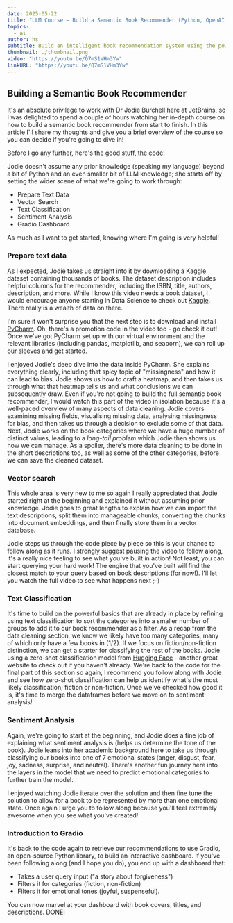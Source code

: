 ```yaml
---
date: 2025-05-22
title: "LLM Course – Build a Semantic Book Recommender (Python, OpenAI, LangChain, Gradio)"
topics:
  - ai
author: hs
subtitle: Build an intelligent book recommendation system using the power of large language models and Python.
thumbnail: ./thumbnail.png
video: "https://youtu.be/Q7mS1VHm3Yw"
linkURL: "https://youtu.be/Q7mS1VHm3Yw"
---
```


## Building a Semantic Book Recommender

It's an absolute privilege to work with Dr Jodie Burchell here at JetBrains, so I was delighted to spend a couple of hours watching her in-depth course on how to build a semantic book recommender from start to finish. In this article I'll share my thoughts and give you a brief overview of the course so you can decide if you're going to dive in!

Before I go any further, here's the good stuff, [the code](https://github.com/t-redactyl/llm-semantic-book-recommender)!

Jodie doesn't assume any prior knowledge (speaking my language) beyond a bit of Python and an even smaller bit of LLM knowledge; she starts off by setting the wider scene of what we're going to work through:

- Prepare Text Data
- Vector Search
- Text Classification
- Sentiment Analysis
- Gradio Dashboard

As much as I want to get started, knowing where I'm going is very helpful!

### Prepare text data

As I expected, Jodie takes us straight into it by downloading a Kaggle dataset containing thousands of books. The dataset description includes helpful columns for the recommender, including the ISBN, title, authors, description, and more. While I know this video needs a book dataset, I would encourage anyone starting in Data Science to check out [Kaggle](https://www.kaggle.com/). There really is a wealth of data on there.

I'm sure it won't surprise you that the next step is to download and install [PyCharm](https://www.jetbrains.com/pycharm/download/). Oh, there's a promotion code in the video too - go check it out! Once we've got PyCharm set up with our virtual environment and the relevant libraries (including pandas, matplotlib, and seaborn), we can roll up our sleeves and get started.

I enjoyed Jodie's deep dive into the data inside PyCharm. She explains everything clearly, including that spicy topic of "missingness" and how it can lead to bias. Jodie shows us how to craft a heatmap, and then takes us through what that heatmap tells us and what conclusions we can subsequently draw. Even if you're not going to build the full semantic book recommender, I would watch this part of the video in isolation because it's a well-paced overview of many aspects of data cleaning. Jodie covers examining missing fields, visualising missing data, analysing missingness for bias, and then takes us through a decision to exclude some of that data. Next, Jodie works on the book categories where we have a huge number of distinct values, leading to a _long-tail problem_ which Jodie then shows us how we can manage. As a spoiler, there's more data cleaning to be done in the short descriptions too, as well as some of the other categories, before we can save the cleaned dataset.

### Vector search

This whole area is very new to me so again I really appreciated that Jodie started right at the beginning and explained it without assuming prior knowledge. Jodie goes to great lengths to explain how we can import the text descriptions, split them into manageable chunks, converting the chunks into document embeddings, and then finally store them in a vector database.

Jodie steps us through the code piece by piece so this is your chance to follow along as it runs. I strongly suggest pausing the video to follow along, it's a really nice feeling to see what you've built in action! Not least, you can start querying your hard work! The engine that you've built will find the closest match to your query based on book descriptions (for now!). I'll let you watch the full video to see what happens next ;-)

### Text Classification

It's time to build on the powerful basics that are already in place by refining using text classification to sort the categories into a smaller number of groups to add it to our book recommender as a filter. As a recap from the data cleaning section, we know we likely have too many categories, many of which only have a few books in (1/2). If we focus on fiction/non-fiction distinction, we can get a starter for classifying the rest of the books. Jodie using a zero-shot classification model from [Hugging Face](https://huggingface.co/) - another great website to check out if you haven't already. We're back to the code for the final part of this section so again, I recommend you follow along with Jodie and see how zero-shot classification can help us identify what's the most likely classification; fiction or non-fiction. Once we've checked how good it is, it's time to merge the dataframes before we move on to sentiment analysis!

### Sentiment Analysis

Again, we're going to start at the beginning, and Jodie does a fine job of explaining what sentiment analysis is (helps us determine the tone of the book). Jodie leans into her academic background here to take us through classifying our books into one of 7 emotional states (anger, disgust, fear, joy, sadness, surprise, and neutral). There's another fun journey here into the layers in the model that we need to predict emotional categories to further train the model.

I enjoyed watching Jodie iterate over the solution and then fine tune the solution to allow for a book to be represented by more than one emotional state. Once again I urge you to follow along because you'll feel extremely awesome when you see what you've created!

### Introduction to Gradio

It's back to the code again to retrieve our recommendations to use Gradio, an open-source Python library, to build an interactive dashboard. If you've been following along (and I hope you do), you end up with a dashboard that:

- Takes a user query input ("a story about forgiveness")
- Filters it for categories (fiction, non-fiction)
- Filters it for emotional tones (joyful, suspenseful).

You can now marvel at your dashboard with book covers, titles, and descriptions. DONE!
